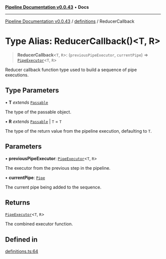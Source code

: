 [**Pipeline Documentation v0.0.43**](../../README.md) • **Docs**

***

[Pipeline Documentation v0.0.43](../../modules.md) / [definitions](../README.md) / ReducerCallback

# Type Alias: ReducerCallback()\<T, R\>

> **ReducerCallback**\<`T`, `R`\>: (`previousPipeExecutor`, `currentPipe`) => [`PipeExecutor`](PipeExecutor.md)\<`T`, `R`\>

Reducer callback function type used to build a sequence of pipe executions.

## Type Parameters

• **T** *extends* [`Passable`](Passable.md)

The type of the passable object.

• **R** *extends* [`Passable`](Passable.md) \| `T` = `T`

The type of the return value from the pipeline execution, defaulting to `T`.

## Parameters

• **previousPipeExecutor**: [`PipeExecutor`](PipeExecutor.md)\<`T`, `R`\>

The executor from the previous step in the pipeline.

• **currentPipe**: [`Pipe`](Pipe.md)

The current pipe being added to the sequence.

## Returns

[`PipeExecutor`](PipeExecutor.md)\<`T`, `R`\>

The combined executor function.

## Defined in

[definitions.ts:64](https://github.com/stonemjs/pipeline/blob/b0cce491d02e84a282eddf56874b02f5e8e7e66d/src/definitions.ts#L64)
